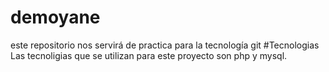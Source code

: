 # demoyane
este repositorio nos servirá de practica para la tecnología git
#Tecnologias 
Las tecnoligias que se utilizan para este proyecto son php y mysql.